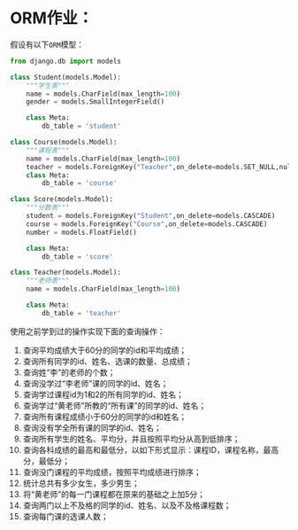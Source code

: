 # ORM作业：

假设有以下`ORM`模型：

```python
from django.db import models

class Student(models.Model):
    """学生表"""
    name = models.CharField(max_length=100)
    gender = models.SmallIntegerField()

    class Meta:
        db_table = 'student'

class Course(models.Model):
    """课程表"""
    name = models.CharField(max_length=100)
    teacher = models.ForeignKey("Teacher",on_delete=models.SET_NULL,null=True)
    class Meta:
        db_table = 'course'

class Score(models.Model):
    """分数表"""
    student = models.ForeignKey("Student",on_delete=models.CASCADE)
    course = models.ForeignKey("Course",on_delete=models.CASCADE)
    number = models.FloatField()

    class Meta:
        db_table = 'score'

class Teacher(models.Model):
    """老师表"""
    name = models.CharField(max_length=100)

    class Meta:
        db_table = 'teacher'
```

使用之前学到过的操作实现下面的查询操作：

1. 查询平均成绩大于60分的同学的id和平均成绩；
2. 查询所有同学的id、姓名、选课的数量、总成绩；
3. 查询姓“李”的老师的个数；
4. 查询没学过“李老师”课的同学的id、姓名；
5. 查询学过课程id为1和2的所有同学的id、姓名；
6. 查询学过“黄老师”所教的“所有课”的同学的id、姓名；
7. 查询所有课程成绩小于60分的同学的id和姓名；
8. 查询没有学全所有课的同学的id、姓名；
9. 查询所有学生的姓名、平均分，并且按照平均分从高到低排序；
10. 查询各科成绩的最高和最低分，以如下形式显示：课程ID，课程名称，最高分，最低分；
11. 查询没门课程的平均成绩，按照平均成绩进行排序；
12. 统计总共有多少女生，多少男生；
13. 将“黄老师”的每一门课程都在原来的基础之上加5分；
14. 查询两门以上不及格的同学的id、姓名、以及不及格课程数；
15. 查询每门课的选课人数；